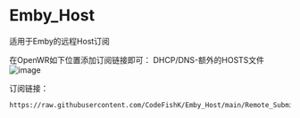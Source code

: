 # Emby_Host
适用于Emby的远程Host订阅

在OpenWR如下位置添加订阅链接即可：
DHCP/DNS-额外的HOSTS文件
![image](https://user-images.githubusercontent.com/38446347/183243476-bbffaf0f-645d-4df9-95f9-814db44029b5.png)

订阅链接：
```
https://raw.githubusercontent.com/CodeFishK/Emby_Host/main/Remote_Submit.host
```
